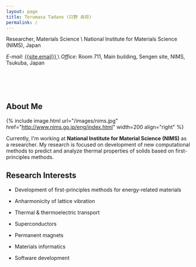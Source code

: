 ```yaml
---
layout: page
title: Terumasa Tadano (只野 央将)
permalink: /
---
```

Researcher, Materials Science \\
National Institute for Materials Science (NIMS), Japan

_E-mail_: <a href="mailto:{{site.email}}"> {{site.email}} </a> \\
_Office_: Room 711, Main building, Sengen site, NIMS, Tsukuba, Japan
<hr style="height:10pt; visibility:hidden;" />

<!-- - -->
<hr style="height:0pt; width:65%"/>

<hr style="height:10pt; visibility:hidden;" />


## About Me

{% include image.html url="/images/nims.jpg" href="http://www.nims.go.jp/eng/index.html" width=200 align="right" %}

Currently, I'm working at __National Institute for Material Science (NIMS)__ as a researcher.
My research is focused on development of new computational methods to predict and analyze thermal properties of solids based on first-principles methods.

## Research Interests

* Development of first-principles methods for energy-related materials

* Anharmonicity of lattice vibration

<!--{% include image.html url="/images/MI2I.jpg" href="http://www.nims.go.jp/MII-I/en/" width=200 align="right" %}-->

* Thermal & thermoelectric transport

* Superconductors

* Permanent magnets

* Materials informatics

* Software development



